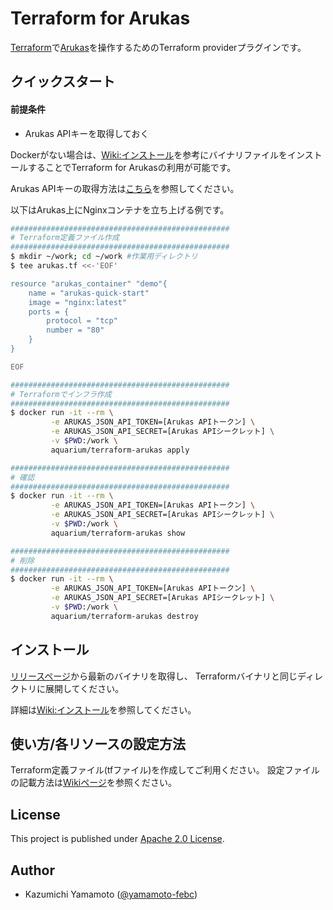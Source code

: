 # Terraform for Arukas

[Terraform](https://www.terraform.io)で[Arukas](https://arukas.io)を操作するためのTerraform providerプラグインです。


## クイックスタート

#### 前提条件

- Arukas APIキーを取得しておく

Dockerがない場合は、[Wiki:インストール](https://github.com/yamamoto-febc/terraform-provider-arukas/wiki/Install)を参考にバイナリファイルをインストールすることでTerraform for Arukasの利用が可能です。

Arukas APIキーの取得方法は[こちら](https://github.com/yamamoto-febc/terraform-provider-arukas/wiki/Install#arukas-apiキーの取得)を参照してください。

以下はArukas上にNginxコンテナを立ち上げる例です。

```bash
#################################################
# Terraform定義ファイル作成
#################################################
$ mkdir ~/work; cd ~/work #作業用ディレクトリ
$ tee arukas.tf <<-'EOF'

resource "arukas_container" "demo"{
    name = "arukas-quick-start"
    image = "nginx:latest"
    ports = {
        protocol = "tcp"
        number = "80"
    }
}

EOF

#################################################
# Terraformでインフラ作成
#################################################
$ docker run -it --rm \
         -e ARUKAS_JSON_API_TOKEN=[Arukas APIトークン] \
         -e ARUKAS_JSON_API_SECRET=[Arukas APIシークレット] \
         -v $PWD:/work \
         aquarium/terraform-arukas apply

#################################################
# 確認
#################################################
$ docker run -it --rm \
         -e ARUKAS_JSON_API_TOKEN=[Arukas APIトークン] \
         -e ARUKAS_JSON_API_SECRET=[Arukas APIシークレット] \
         -v $PWD:/work \
         aquarium/terraform-arukas show

#################################################
# 削除
#################################################
$ docker run -it --rm \
         -e ARUKAS_JSON_API_TOKEN=[Arukas APIトークン] \
         -e ARUKAS_JSON_API_SECRET=[Arukas APIシークレット] \
         -v $PWD:/work \
         aquarium/terraform-arukas destroy
```

## インストール

[リリースページ](https://github.com/yamamoto-febc/terraform-provider-arukas/releases/latest)から最新のバイナリを取得し、
Terraformバイナリと同じディレクトリに展開してください。

詳細は[Wiki:インストール](https://github.com/yamamoto-febc/terraform-provider-arukas/wiki/Install)を参照してください。

## 使い方/各リソースの設定方法

Terraform定義ファイル(tfファイル)を作成してご利用ください。
設定ファイルの記載方法は[Wikiページ](https://github.com/yamamoto-febc/terraform-provider-arukas/wiki)を参照ください。

## License

  This project is published under [Apache 2.0 License](LICENSE).

## Author

  * Kazumichi Yamamoto ([@yamamoto-febc](https://github.com/yamamoto-febc))
